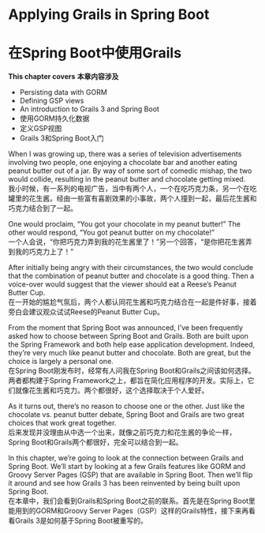 # Applying Grails in Spring Boot
# 在Spring Boot中使用Grails

__This chapter covers__
__本章内容涉及__

* Persisting data with GORM
* Defining GSP views
* An introduction to Grails 3 and Spring Boot
* 使用GORM持久化数据
* 定义GSP视图
* Grails 3和Spring Boot入门

When I was growing up, there was a series of television advertisements involving two people, one enjoying a chocolate bar and another eating peanut butter out of a jar. By way of some sort of comedic mishap, the two would collide, resulting in the peanut butter and chocolate getting mixed.  
我小时候，有一系列的电视广告，当中有两个人，一个在吃巧克力条，另一个在吃罐里的花生酱。经由一些富有喜剧效果的小事故，两个人撞到一起，最后花生酱和巧克力结合到了一起。

One would proclaim, “You got your chocolate in my peanut butter!” The other would respond, “You got peanut butter on my chocolate!”  
一个人会说，“你把巧克力弄到我的花生酱里了！”另一个回答，“是你把花生酱弄到我的巧克力上了！”

After initially being angry with their circumstances, the two would conclude that the combination of peanut butter and chocolate is a good thing. Then a voice-over would suggest that the viewer should eat a Reese’s Peanut Butter Cup.  
在一开始的尴尬气氛后，两个人都认同花生酱和巧克力结合在一起是件好事，接着旁白会建议观众试试Reese的Peanut Butter Cup。

From the moment that Spring Boot was announced, I’ve been frequently asked how to choose between Spring Boot and Grails. Both are built upon the Spring Framework and both help ease application development. Indeed, they’re very much like peanut butter and chocolate. Both are great, but the choice is largely a personal one.  
在Spring Boot刚发布时，经常有人问我在Spring Boot和Grails之间该如何选择。两者都构建于Spring Framework之上，都旨在简化应用程序的开发。实际上，它们就像花生酱和巧克力。两个都很好，这个选择取决于个人爱好。

As it turns out, there’s no reason to choose one or the other. Just like the chocolate vs. peanut butter debate, Spring Boot and Grails are two great choices that work great together.  
后来发现并没理由从中选一个出来，就像之前巧克力和花生酱的争论一样，Spring Boot和Grails两个都很好，完全可以结合到一起。

In this chapter, we’re going to look at the connection between Grails and Spring Boot. We’ll start by looking at a few Grails features like GORM and Groovy Server Pages (GSP) that are available in Spring Boot. Then we’ll flip it around and see how Grails 3 has been reinvented by being built upon Spring Boot.  
在本章中，我们会看到Grails和Spring Boot之前的联系。首先是在Spring Boot里能用到的GORM和Groovy Server Pages（GSP）这样的Grails特性，接下来再看看Grails 3是如何基于Spring Boot被重写的。
